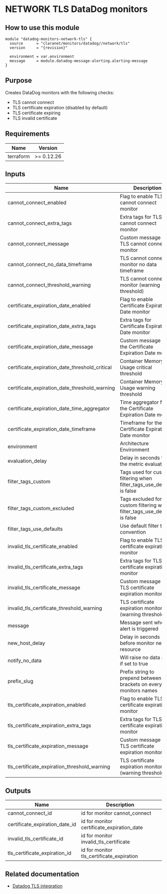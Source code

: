 # NETWORK TLS DataDog monitors

## How to use this module

```hcl
module "datadog-monitors-network-tls" {
  source      = "claranet/monitors/datadog//network/tls"
  version     = "{revision}"

  environment = var.environment
  message     = module.datadog-message-alerting.alerting-message
}

```

## Purpose

Creates DataDog monitors with the following checks:

- TLS cannot connect
- TLS certificate expiration (disabled by default)
- TLS certificate expiring
- TLS invalid certificate

## Requirements

| Name | Version |
|------|---------|
| terraform | >= 0.12.26 |

## Inputs

| Name | Description | Type | Default | Required |
|------|-------------|------|---------|:--------:|
| cannot\_connect\_enabled | Flag to enable TLS cannot connect monitor | `string` | `"true"` | no |
| cannot\_connect\_extra\_tags | Extra tags for TLS cannot connect monitor | `list(string)` | `[]` | no |
| cannot\_connect\_message | Custom message for TLS cannot connect monitor | `string` | `""` | no |
| cannot\_connect\_no\_data\_timeframe | TLS cannot connect monitor no data timeframe | `string` | `10` | no |
| cannot\_connect\_threshold\_warning | TLS cannot connect monitor (warning threshold) | `string` | `3` | no |
| certificate\_expiration\_date\_enabled | Flag to enable Certificate Expiration Date monitor | `string` | `"false"` | no |
| certificate\_expiration\_date\_extra\_tags | Extra tags for Certificate Expiration Date monitor | `list(string)` | `[]` | no |
| certificate\_expiration\_date\_message | Custom message for the Certificate Expiration Date monitor | `string` | `""` | no |
| certificate\_expiration\_date\_threshold\_critical | Container Memory Usage critical threshold | `string` | `15` | no |
| certificate\_expiration\_date\_threshold\_warning | Container Memory Usage warning threshold | `string` | `30` | no |
| certificate\_expiration\_date\_time\_aggregator | Time aggregator for the Certificate Expiration Date monitor | `string` | `"max"` | no |
| certificate\_expiration\_date\_timeframe | Timeframe for the Certificate Expiration Date monitor | `string` | `"last_5m"` | no |
| environment | Architecture Environment | `string` | n/a | yes |
| evaluation\_delay | Delay in seconds for the metric evaluation | `number` | `15` | no |
| filter\_tags\_custom | Tags used for custom filtering when filter\_tags\_use\_defaults is false | `string` | `"*"` | no |
| filter\_tags\_custom\_excluded | Tags excluded for custom filtering when filter\_tags\_use\_defaults is false | `string` | `""` | no |
| filter\_tags\_use\_defaults | Use default filter tags convention | `string` | `"true"` | no |
| invalid\_tls\_certificate\_enabled | Flag to enable TLS certificate expiration monitor | `string` | `"true"` | no |
| invalid\_tls\_certificate\_extra\_tags | Extra tags for TLS certificate expiration monitor | `list(string)` | `[]` | no |
| invalid\_tls\_certificate\_message | Custom message for TLS certificate expiration monitor | `string` | `""` | no |
| invalid\_tls\_certificate\_threshold\_warning | TLS certificate expiration monitor (warning threshold) | `string` | `3` | no |
| message | Message sent when an alert is triggered | `any` | n/a | yes |
| new\_host\_delay | Delay in seconds before monitor new resource | `number` | `300` | no |
| notify\_no\_data | Will raise no data alert if set to true | `bool` | `true` | no |
| prefix\_slug | Prefix string to prepend between brackets on every monitors names | `string` | `""` | no |
| tls\_certificate\_expiration\_enabled | Flag to enable TLS certificate expiration monitor | `string` | `"true"` | no |
| tls\_certificate\_expiration\_extra\_tags | Extra tags for TLS certificate expiration monitor | `list(string)` | `[]` | no |
| tls\_certificate\_expiration\_message | Custom message for TLS certificate expiration monitor | `string` | `""` | no |
| tls\_certificate\_expiration\_threshold\_warning | TLS certificate expiration monitor (warning threshold) | `string` | `5` | no |

## Outputs

| Name | Description |
|------|-------------|
| cannot\_connect\_id | id for monitor cannot\_connect |
| certificate\_expiration\_date\_id | id for monitor certificate\_expiration\_date |
| invalid\_tls\_certificate\_id | id for monitor invalid\_tls\_certificate |
| tls\_certificate\_expiration\_id | id for monitor tls\_certificate\_expiration |

## Related documentation

- [Datadog TLS integration](https://docs.datadoghq.com/integrations/tls/)

